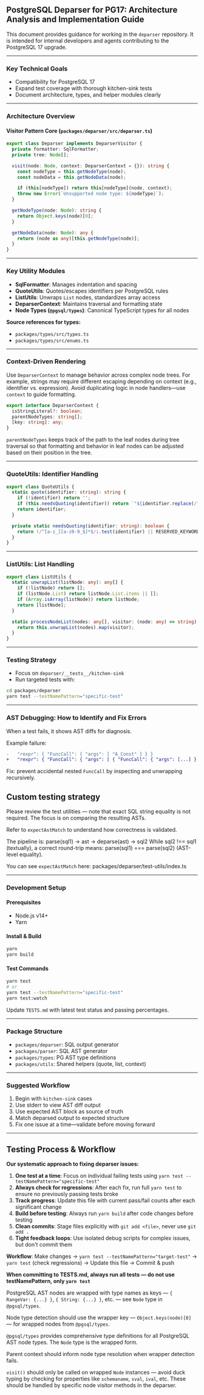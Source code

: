 ## PostgreSQL Deparser for PG17: Architecture Analysis and Implementation Guide

This document provides guidance for working in the `deparser` repository. It is intended for internal developers and agents contributing to the PostgreSQL 17 upgrade.

---

### Key Technical Goals

* Compatibility for PostgreSQL 17
* Expand test coverage with thorough kitchen-sink tests
* Document architecture, types, and helper modules clearly

---

### Architecture Overview

#### Visitor Pattern Core (`packages/deparser/src/deparser.ts`)

```ts
export class Deparser implements DeparserVisitor {
  private formatter: SqlFormatter;
  private tree: Node[];

  visit(node: Node, context: DeparserContext = {}): string {
    const nodeType = this.getNodeType(node);
    const nodeData = this.getNodeData(node);

    if (this[nodeType]) return this[nodeType](node, context);
    throw new Error(`Unsupported node type: ${nodeType}`);
  }

  getNodeType(node: Node): string {
    return Object.keys(node)[0];
  }

  getNodeData(node: Node): any {
    return (node as any)[this.getNodeType(node)];
  }
}
```

---

### Key Utility Modules

* **SqlFormatter**: Manages indentation and spacing
* **QuoteUtils**: Quotes/escapes identifiers per PostgreSQL rules
* **ListUtils**: Unwraps `List` nodes, standardizes array access
* **DeparserContext**: Maintains traversal and formatting state
* **Node Types (`@pgsql/types`)**: Canonical TypeScript types for all nodes

**Source references for types:**

* `packages/types/src/types.ts`
* `packages/types/src/enums.ts`

---

### Context-Driven Rendering

Use `DeparserContext` to manage behavior across complex node trees. For example, strings may require different escaping depending on context (e.g., identifier vs. expression). Avoid duplicating logic in node handlers—use `context` to guide formatting.

```ts
export interface DeparserContext {
  isStringLiteral?: boolean;
  parentNodeTypes: string[];
  [key: string]: any;
}
```

`parentNodeTypes` keeps track of the path to the leaf nodes during tree traversal so that formatting and behavior in leaf nodes can be adjusted based on their position in the tree.

---

### QuoteUtils: Identifier Handling

```ts
export class QuoteUtils {
  static quote(identifier: string): string {
    if (!identifier) return '';
    if (this.needsQuoting(identifier)) return `"${identifier.replace(/"/g, '""')}"`;
    return identifier;
  }

  private static needsQuoting(identifier: string): boolean {
    return !/^[a-z_][a-z0-9_$]*$/i.test(identifier) || RESERVED_KEYWORDS.has(identifier.toLowerCase());
  }
}
```

---

### ListUtils: List Handling

```ts
export class ListUtils {
  static unwrapList(listNode: any): any[] {
    if (!listNode) return [];
    if (listNode.List) return listNode.List.items || [];
    if (Array.isArray(listNode)) return listNode;
    return [listNode];
  }

  static processNodeList(nodes: any[], visitor: (node: any) => string): string[] {
    return this.unwrapList(nodes).map(visitor);
  }
}
```

---

### Testing Strategy

* Focus on `deparser/__tests__/kitchen-sink`
* Run targeted tests with:

```bash
cd packages/deparser
yarn test --testNamePattern="specific-test"
```

---

### AST Debugging: How to Identify and Fix Errors

When a test fails, it shows AST diffs for diagnosis.

Example failure:

```diff
-   "rexpr": { "FuncCall": { "args": [ "A_Const" ] } }
+   "rexpr": { "FuncCall": { "args": [ { "FuncCall": { "args": [...] } ] } } }
```

Fix: prevent accidental nested `FuncCall` by inspecting and unwrapping recursively.

## Custom testing strategy

Please review the test utilities — note that exact SQL string equality is not required. The focus is on comparing the resulting ASTs.

Refer to `expectAstMatch` to understand how correctness is validated.

The pipeline is:
parse(sql1) → ast → deparse(ast) → sql2
While sql2 !== sql1 (textually), a correct round-trip means:
parse(sql1) === parse(sql2) (AST-level equality).

You can see `expectAstMatch` here: packages/deparser/test-utils/index.ts

---

### Development Setup

#### Prerequisites

* Node.js v14+
* Yarn

#### Install & Build

```bash
yarn
yarn build
```

#### Test Commands

```bash
yarn test
# or
yarn test --testNamePattern="specific-test"
yarn test:watch
```

Update `TESTS.md` with latest test status and passing percentages.

---

### Package Structure

* `packages/deparser`: SQL output generator
* `packages/parser`: SQL AST generator
* `packages/types`: PG AST type definitions
* `packages/utils`: Shared helpers (quote, list, context)

---

### Suggested Workflow

1. Begin with `kitchen-sink` cases
2. Use stderr to view AST diff output
3. Use expected AST block as source of truth
4. Match deparsed output to expected structure
5. Fix one issue at a time—validate before moving forward

---

## Testing Process & Workflow

**Our systematic approach to fixing deparser issues:**

1. **One test at a time**: Focus on individual failing tests using `yarn test --testNamePattern="specific-test"`
2. **Always check for regressions**: After each fix, run full `yarn test` to ensure no previously passing tests broke
3. **Track progress**: Update this file with current pass/fail counts after each significant change
4. **Build before testing**: Always run `yarn build` after code changes before testing
5. **Clean commits**: Stage files explicitly with `git add <file>`, never use `git add .`
6. **Tight feedback loops**: Use isolated debug scripts for complex issues, but don't commit them

**Workflow**: Make changes → `yarn test --testNamePattern="target-test"` → `yarn test` (check regressions) → Update this file → Commit & push

**When committing to TESTS.md, always run all tests — do not use testNamePattern, only `yarn test`**

PostgreSQL AST nodes are wrapped with type names as keys — `{ RangeVar: {...} }`, `{ String: {...} }`, etc. — see `Node` type in `@pgsql/types`.

Node type detection should use the wrapper key — `Object.keys(node)[0]` — for wrapped nodes from `@pgsql/types`.

`@pgsql/types` provides comprehensive type definitions for all PostgreSQL AST node types. The `Node` type is the wrapped form.

Parent context should inform node type resolution when wrapper detection fails.

`visit()` should only be called on wrapped `Node` instances — avoid duck typing by checking for properties like `schemaname`, `sval`, `ival`, etc. These should be handled by specific node visitor methods in the deparser.
